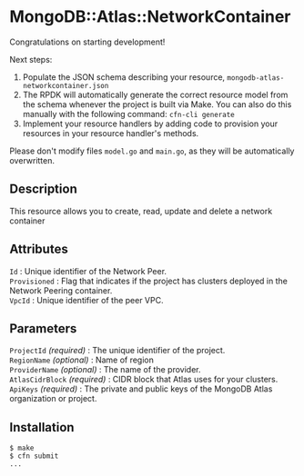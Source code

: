 # MongoDB::Atlas::NetworkContainer

Congratulations on starting development!

Next steps:

1. Populate the JSON schema describing your resource, `mongodb-atlas-networkcontainer.json`
2. The RPDK will automatically generate the correct resource model from the
   schema whenever the project is built via Make.
   You can also do this manually with the following command: `cfn-cli generate`
3. Implement your resource handlers by adding code to provision your resources in your resource handler's methods.

Please don't modify files `model.go` and `main.go`, as they will be automatically overwritten.

## Description
This resource allows you to create, read, update and delete a network container

## Attributes
`Id` : Unique identifier of the Network Peer.<br>
`Provisioned` : Flag that indicates if the project has clusters deployed in the Network Peering container.<br>
`VpcId` : Unique identifier of the peer VPC.<br>

## Parameters
`ProjectId` *(required)* : The unique identifier of the project.<br>
`RegionName` *(optional)* : Name of region<br>
`ProviderName` *(optional)* : The name of the provider.<br>
`AtlasCidrBlock` *(required)* : CIDR block that Atlas uses for your clusters.<br>
`ApiKeys` *(required)* : The private and public keys of the MongoDB Atlas organization or project.<br>

## Installation
    $ make
    $ cfn submit
    ...